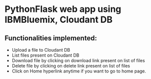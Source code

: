 # PythonFlask web app using IBMBluemix, Cloudant DB

## Functionalities implemented: 
  * Upload a file to Cloudant DB
  * List files present on Cloudant DB
  * Download file by clicking on download link present on list of files
  * Delete file by clicking on delete link present on list of files
  * Click on Home hyperlink anytime if you want to go to home page.
